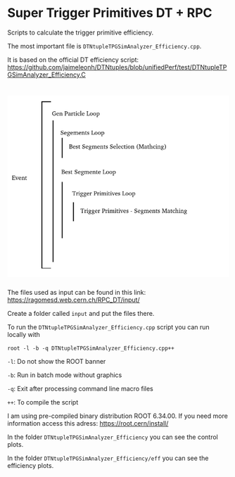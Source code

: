 # Super Trigger Primitives DT + RPC


Scripts to calculate the trigger primitive efficiency.

The most important file is ```DTNtupleTPGSimAnalyzer_Efficiency.cpp```.

It is based on the official DT efficiency script: https://github.com/jaimeleonh/DTNtuples/blob/unifiedPerf/test/DTNtupleTPGSimAnalyzer_Efficiency.C


# ![logic script](logic_script.png)


The files used as input can be found in this link: https://ragomesd.web.cern.ch/RPC_DT/input/

Create a folder called ```input``` and put the files there.

To run the ```DTNtupleTPGSimAnalyzer_Efficiency.cpp``` script you can run locally with

```
root -l -b -q DTNtupleTPGSimAnalyzer_Efficiency.cpp++
```

```-l```: Do not show the ROOT banner

```-b```: Run in batch mode without graphics

```-q```: Exit after processing command line macro files

```++```: To compile the script

I am using pre-compiled binary distribution ROOT 6.34.00. If you need more information access this adress: https://root.cern/install/


In the folder ```DTNtupleTPGSimAnalyzer_Efficiency``` you can see the control plots.

In the folder ```DTNtupleTPGSimAnalyzer_Efficiency/eff``` you can see the efficiency plots.